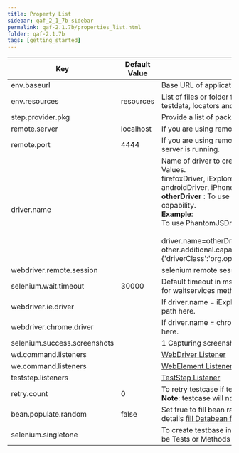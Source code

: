 ```yaml
---
title: Property List
sidebar: qaf_2_1_7b-sidebar
permalink: qaf-2.1.7b/properties_list.html
folder: qaf-2.1.7b
tags: [getting_started]
---
```


| Key | Default Value | Description | 
|-------|--------|---------|
| env.baseurl |	| Base URL of application under test
| env.resources | resources |	List of files or folder from that you want to load resources like testdata, locators and properties.
| step.provider.pkg | |	Provide a list of packages to load teststep.
| remote.server | localhost |	If you are using remote driver, specify server.
| remote.port |	4444 | If you are using remote driver, specify port on which selenium server is running.
| driver.name	| | Name of driver to create instance of that driver. Available Possible Values.<br> firefoxDriver, iExplorerDriver, chromeDriver, operaDriver, androidDriver, iPhoneDriver, appiumDriver, <br/><b>otherDriver</b> : To use custom driver, provide driver class as capability. <br/> **Example**:<br/>To use PhantomJSDriver<br/><br/> driver.name=otherDriver <br/> other.additional.capabilities={'driverClass':'org.openqa.selenium.phantomjs.PhantomJSDriver'}
| webdriver.remote.session | | selenium remote session id for debugging purpose.
| selenium.wait.timeout	| 30000	| Default timeout in ms for all the element related commands and for waitservices methods.
| webdriver.ie.driver	| |	If driver.name = iExplorerDriver then sepcify IEDriverServer file path here.
| webdriver.chrome.driver | |	If driver.name = chromeDriver then sepcify chromedriver file path here.
| selenium.success.screenshots | | 1	Capturing screenshot if checkpoint is success.
| wd.command.listeners | | [WebDriver Listener](/qaf/qaf_listeners.html)
| we.command.listeners	 | | [WebElement Listener](/qaf/qaf_listeners.html)
| teststep.listeners | | [TestStep Listener](/qaf/qaf_listeners.html)
| retry.count	| 0	| To retry testcase if testcase failed cause of any exception.<br> **Note**: testcase will not retry if there is any checkpoint failure.
| bean.populate.random | 	false	| Set true to fill bean randomly from available data sets, more details [fill Databean from multiple dataset.](databeans.html)
| selenium.singletone | |	To create testbase instance singleton scope.Possible value can be Tests or Methods or Groups.

